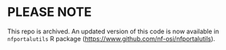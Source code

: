 # PLEASE NOTE

This repo is archived. An updated version of this code is now available in `nfportalutils` R package (https://www.github.com/nf-osi/nfportalutils). 
